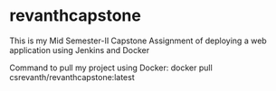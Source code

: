 # revanthcapstone
This is my Mid Semester-II Capstone Assignment of deploying a web application using Jenkins and Docker

Command to pull my project using Docker: 
docker pull csrevanth/revanthcapstone:latest
